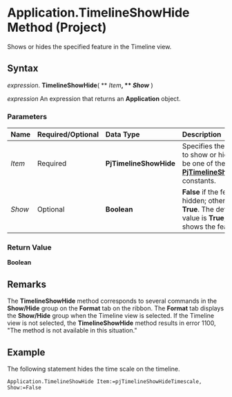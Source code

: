 
# Application.TimelineShowHide Method (Project)

Shows or hides the specified feature in the Timeline view.


## Syntax

 _expression_. **TimelineShowHide**( ** _Item_**, ** _Show_** )

 _expression_ An expression that returns an **Application** object.


### Parameters



|**Name**|**Required/Optional**|**Data Type**|**Description**|
|:-----|:-----|:-----|:-----|
| _Item_|Required|**PjTimelineShowHide**|Specifies the feature to show or hide. Can be one of the  **[PjTimelineShowHide](d05285e0-fb64-e8f3-25a0-097a57927e5c.md)** constants.|
| _Show_|Optional|**Boolean**|**False** if the feature is hidden; otherwise, **True**. The default value is **True**, which shows the feature.|

### Return Value

 **Boolean**


## Remarks

The  **TimelineShowHide** method corresponds to several commands in the **Show/Hide** group on the **Format** tab on the ribbon. The **Format** tab displays the **Show/Hide** group when the Timeline view is selected. If the Timeline view is not selected, the **TimelineShowHide** method results in error 1100, "The method is not available in this situation."


## Example

The following statement hides the time scale on the timeline.


```
Application.TimelineShowHide Item:=pjTimelineShowHideTimescale, Show:=False
```

